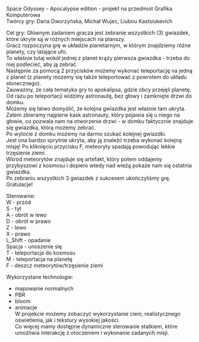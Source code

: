 Space Odyssey - Apocalypse edition - projekt na przedmiot Grafika Komputerowa  
Twórcy gry: Daria Dworzyńska, Michał Wujec, Liubou Kastsiukevich  

Cel gry: Głównym zadaniem gracza jest zebranie wszystkich (3) gwiazdek, które ukryte są w różnych miejscach na planszy.  
Gracz rozpoczyna grę w układzie planetarnym, w którym znajdziemy różne planety, czy latające ufo.  
To właśnie tutaj wokół jednej z planet krąży pierwsza gwiazdka - trzeba do niej podlecieć, aby ją zebrać.  
Następnie za pomocą 2 przycisków możemy wykonać teleportację na jedną z planet (z planety możemy się także teleportować z powrotem do układu słonecznego).   
Zauważmy, że cała tematyka gry to apokalipsa, gdzie obcy przejęli planetę. Od razu po teleportacji widzimy astronautę, bez głowy i zamknięte drzwi do domku.   
Możemy się łatwo domyślić, że kolejna gwiazdka jest właśnie tam ukryta.  
Zatem zbieramy najpierw kask astronauty, który pojawia się u niego na głowie, co pozwala nam na otworzenie drzwi - w domku faktycznie znajduje się gwiazdka, którą możemy zebrać.   
Po wylocie z domku możemy na darmo szukać kolejnej gwiazdki.  
Jest ona bardzo sprytnie ukryta, aby ją znaleźć trzeba wykonać kolejną misję! Po kliknięciu przycisku F, meteoryty spadają powodując lekkie trzęsienie ziemi.   
Wśród meteorytów znajduje się artefakt, który potem oddajemy przybyszowi z kosmosu i dopiero wtedy nad wieżą pokaże nam się ostatnia gwiazdka.   
Po zebraniu wszystkich 3 gwiazdek z sukcesem ukończyliśmy grę. Gratulacje!  
 
Sterowanie:  
W - przód  
S - tył  
A - obrót w lewo  
D - obrót w prawo  
Z - lewo  
X - prawo  
L_Shift - opadanie  
Spacja - unoszenie się  
T - teleportacja do kosmosu  
M - teleportacja na planetę  
F - deszcz meteorytów/trzęsienie ziemi  

Wykorzystane technologie:  
- mapowanie normalnych  
- PBR  
- bloom  
- animacje  
W projekcie możemy zobaczyć wykorzystanie cieni, realistycznego oświetlenia, jak i tekstury wysokiej jakości.   
Co więcej mamy dostępne dynamiczne sterowanie statkiem, które umożliwia interakcję z otoczeniem i wykonanie zadanych misji.  

